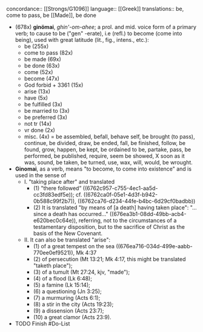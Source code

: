 concordance:: [[Strongs/G1096]] 
language:: [[Greek]] 
translations:: be, come to pass, be [[Made]], be done

- (678x) **ginömai**, *ghin'-om-ahee*; a prol. and mid. voice form of a primary verb; to cause to be ("gen" -erate), i.e (refl.) to become (come into being), used with great latitude (lit., fig., intens., etc.):
	- be (255x)
	- come to pass (82x)
	- be made (69x)
	- be done (63x)
	- come (52x)
	- become (47x)
	- God forbid + 3361 (15x)
	- arise (13x)
	- have (5x)
	- be fulfilled (3x)
	- be married to (3x)
	- be preferred (3x)
	- not tr (14x)
	- vr done (2x)
	- misc. (4x) = be assembled, befall, behave self, be brought (to pass), continue, be divided, draw, be ended, fall, be finished, follow, be found, grow, happen, be kept, be ordained to be, partake, pass, be performed, be published, require, seem be showed, X soon as it was, sound, be taken, be turned, use, wax, will, would, be wrought.
- **Ginomai**, as a verb, means "to become, to come into existence" and is used in the sense of
	- I. "taking place after" and translated
		- (1) "there followed” ((6762c957-c755-4ec1-aa5d-cc3fd83edf5e)); cf. ((6762ca0f-05e1-4d3f-b942-0b588c99f2b7)), ((6762ca76-d234-44fe-b4bc-6d29cf0badbb))
		- (2) It is translated "by means of [a death] having taken place": "… since a death has occurred…" ((676ea3b1-08dd-49bb-acb4-e620bec0c64e)), referring, not to the circumstances of a testamentary disposition, but to the sacrifice of Christ as the basis of the New Covenant.
	- II. It can also be translated "arise":
		- (1) of a great tempest on the sea ((676ea716-034d-499e-aabb-770ee0ef9521)), Mk 4:37
		- (2) of persecution (Mt 13:21; Mk 4:17, this might be translated "taketh place");
		- (3) of a tumult (Mt 27:24, kjv, "made");
		- (4) of a flood (Lk 6:48);
		- (5) a famine (Lk 15:14);
		- (6) a questioning (Jn 3:25);
		- (7) a murmuring (Acts 6:1);
		- (8) a stir in the city (Acts 19:23);
		- (9) a dissension (Acts 23:7);
		- (10) a great clamor (Acts 23:9).
- TODO Finish #Do-List